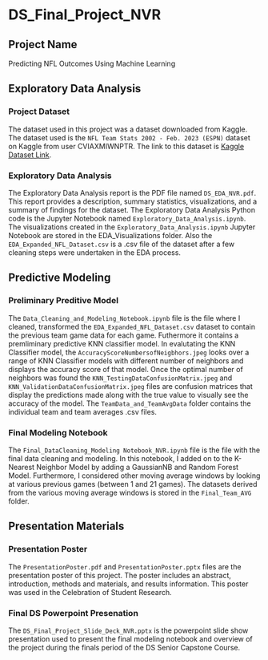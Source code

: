 # DS_Final_Project_NVR  
## Project Name  
Predicting NFL Outcomes Using Machine Learning  

## Exploratory Data Analysis  

### Project Dataset  
The dataset used in this project was a dataset downloaded from Kaggle. The dataset used is the `NFL Team Stats 2002 - Feb. 2023 (ESPN)` dataset on Kaggle from user CVIAXMIWNPTR. The link to this dataset is <a href = "https://www.kaggle.com/datasets/cviaxmiwnptr/nfl-team-stats-20022019-espn">Kaggle Dataset Link</a>.  

### Exploratory Data Analysis  
The Exploratory Data Analysis report is the PDF file named `DS_EDA_NVR.pdf`. This report provides a description, summary statistics, visualizations, and a summary of findings for the dataset. The Exploratory Data Analysis Python code is the Jupyter Notebook named `Exploratory_Data_Analysis.ipynb`. The visualizations created in the `Exploratory_Data_Analysis.ipynb` Jupyter Notebook are stored in the EDA_Visualizations folder. Also the `EDA_Expanded_NFL_Dataset.csv` is a .csv file of the dataset after a few cleaning steps were undertaken in the EDA process.   

## Predictive Modeling

### Preliminary Preditive Model  
The `Data_Cleaning_and_Modeling_Notebook.ipynb` file is the file where I cleaned, transformed the `EDA_Expanded_NFL_Dataset.csv` dataset to contain the previous team game data for each game. Futhermore it contains a premliminary predictive KNN classifier model. In evalutating the KNN Classifier model, the `AccuracyScoreNumbersofNeigbhors.jpeg` looks over a range of KNN Classifier models with different number of neighbors and displays the accuracy score of that model. Once the optimal number of neighbors was found the `KNN_TestingDataConfusionMatrix.jpeg` and `KNN_ValidationDataConfusionMatrix.jpeg` files are confusion matrices that display the predictions made along with the true value to visually see the accuracy of the model. The `TeamData_and_TeamAvgData` folder contains the individual team and team averages .csv files.  

### Final Modeling Notebook
The `Final_DataCleaning_Modeling Notebook_NVR.ipynb` file is the file with the final data cleaning and modeling. In this notebook, I added on to the K-Nearest Neighbor Model by adding a GaussianNB and Random Forest Model. Furthermore, I considered other moving average windows by looking at various previous games (between 1 and 21 games). The datasets derived from the various moving average windows is stored in the `Final_Team_AVG` folder.

## Presentation Materials

### Presentation Poster
The `PresentationPoster.pdf` and `PresentationPoster.pptx` files are the presentation poster of this project. The poster includes an abstract, introduction, methods and materials, and results information. This poster was used in the Celebration of Student Research.

### Final DS Powerpoint Presenation
The `DS_Final_Project_Slide_Deck_NVR.pptx` is the powerpoint slide show presentation used to present the final modeling notebook and overview of the project during the finals period of the DS Senior Capstone Course.